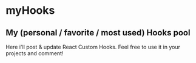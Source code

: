 # myHooks
My (personal / favorite / most used) Hooks pool 
----

Here i'll post & update React Custom Hooks. Feel free to use it in your projects and comment!
